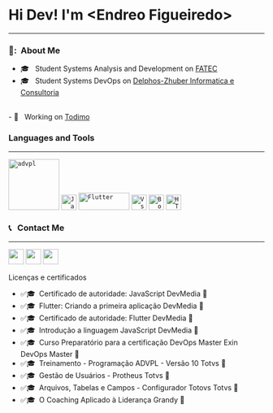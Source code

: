<html>
  <h1>Hi Dev! I'm &lt;Endreo Figueiredo&gt;</h1>
  <hr>
  
  <h3> 👧: &nbsp;About Me </h3>
  
  - 🎓 &nbsp; Student Systems Analysis and Development on <a href="https://www.icec.edu.br/">FATEC</a> <br>
  - 🎓 &nbsp; Student Systems DevOps on <a href="https://hnz.com.br/">Delphos-Zhuber Informatica e Consultoria</a> <br>
 <br>
  - 💼 &nbsp; Working  on <a href="https://www.todimo.com.br/">Todimo</a>
  
  
  <h3>Languages and Tools</h3>
  <hr>
    <code><img heigth="30" width="100" src="https://img.shields.io/badge/ADVPL-035efc?style=flat&logo=C&logoColor=black" alt="advpl"/></code>
    <code><img height="30" src="https://img.shields.io/badge/JavaScript-F7DF1E?style=flat&logo=javascript&logoColor=black" alt="JavaScript"/></code>
    <code><img height="34" width="100" src="https://nextbigtechnology.com/wp-content/uploads/2020/10/Flutter-Cover.png" alt="Flutter"/></code>
    <code><img height="30" src="https://img.shields.io/badge/-VSCode-171615?style=flat&logo=Visual+Studio+Code&logoColor=white&color=0384fc" alt="Vs"/></code>
    <code><img height="30" src="https://img.shields.io/badge/-Bootstrap-171615?style=flat&logo=Bootstrap&color=fc03f0&logoColor=white" alt="Bootstrap"/></code>
    <code><img height="30" src="https://img.shields.io/badge/HTML5-E34F26?style=flat&logo=html5&logoColor=white" alt="HTML"/></code>

  
  <h3> 📞 &nbsp; Contact Me</h3>
  <hr>
  <p align="left">

  <a href="https://api.whatsapp.com/send?phone=5565981719837&text=Ola!%20Te%20encontrei%20no%20Git" alt="Whatsapp">
  <img height=30 src="https://upload.wikimedia.org/wikipedia/commons/thumb/f/f7/WhatsApp_logo.svg/1200px-WhatsApp_logo.svg.png" /></a>

  <a address="mailto:endreo.cba@gmail.com" alt="Gmail">
  <img height=30 src="https://img.shields.io/badge/-Gmail-FF0000?style=flat&labelColor=FF0000&logo=gmail&logoColor=white&link=endreo.cba@gmail.com" /></a>


  <a href="https://www.linkedin.com/in/endreo-figueiredo-ab1005138/" alt="Linkedin">
  <img height=30 src="https://img.shields.io/badge/-Linkedin-0e76a8?style=flat&logo=Linkedin&logoColor=white&link=https://www.linkedin.com/in/endreo-figueiredo-ab1005138/" /></a>

  </p>
  
  Licenças e certificados
  - :white_check_mark:🎓 &nbsp;Certificado de autoridade: JavaScript                  DevMedia :school:
  - :white_check_mark:🎓 &nbsp;Flutter: Criando a primeira aplicação                  DevMedia :school:
  - :white_check_mark:🎓 &nbsp;Certificado de autoridade: Flutter                     DevMedia :school:
  - :white_check_mark:🎓 &nbsp;Introdução a linguagem JavaScript                      DevMedia :school:
  - :white_check_mark:🎓 &nbsp;Curso Preparatório para a certificação DevOps Master   Exin DevOps Master :school:
  - :white_check_mark:🎓 &nbsp;Treinamento - Programação ADVPL - Versão 10            Totvs :school:
  - :white_check_mark:🎓 &nbsp;Gestão de Usuários - Protheus                          Totvs :school:
  - :white_check_mark:🎓 &nbsp;Arquivos, Tabelas e Campos - Configurador  Totovs      Totvs :school:
  - :white_check_mark:🎓 &nbsp;O Coaching Aplicado à Liderança                        Grandy :school:
  

</html>


